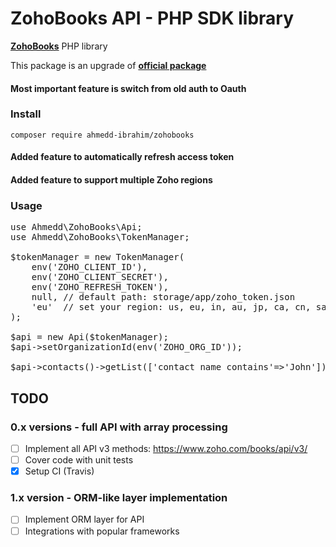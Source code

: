 # ZohoBooks API - PHP SDK library
[**ZohoBooks**][1] PHP library

This package is an upgrade of [**official package**][2]

#### Most important feature is switch from old auth  to Oauth
### Install

    composer require ahmedd-ibrahim/zohobooks

#### Added feature to automatically refresh access token
#### Added feature to support multiple Zoho regions
### Usage
<pre>
use Ahmedd\ZohoBooks\Api;
use Ahmedd\ZohoBooks\TokenManager;

$tokenManager = new TokenManager(
    env('ZOHO_CLIENT_ID'),
    env('ZOHO_CLIENT_SECRET'),
    env('ZOHO_REFRESH_TOKEN'),
    null, // default path: storage/app/zoho_token.json
    'eu'  // set your region: us, eu, in, au, jp, ca, cn, sa - default is 'us'
);

$api = new Api($tokenManager);
$api->setOrganizationId(env('ZOHO_ORG_ID'));

$api->contacts()->getList(['contact_name_contains'=>'John']);
</pre>


## TODO

### 0.x versions - full API with array processing
- [ ] Implement all API v3 methods: https://www.zoho.com/books/api/v3/
- [ ] Cover code with unit tests
- [x] Setup CI (Travis)

### 1.x version - ORM-like layer implementation
- [ ] Implement ORM layer for API
- [ ] Integrations with popular frameworks

[1]: https://www.zoho.com/books/
[2]: https://github.com/opsway/zohobooks-api
